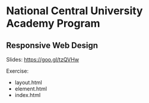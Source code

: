 # National Central University Academy Program

## Responsive Web Design

Slides: https://goo.gl/tzQVHw

Exercise:
- layout.html
- element.html
- index.html
